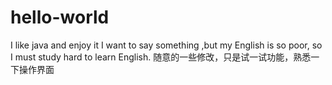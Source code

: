 # hello-world

I like java and enjoy it
I want to say something ,but my English is so poor, so I must study hard to learn English.
随意的一些修改，只是试一试功能，熟悉一下操作界面
